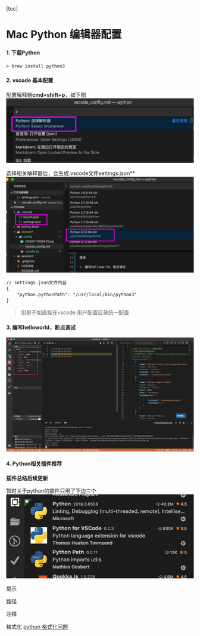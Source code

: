 [toc]

# Mac Python 编辑器配置

#### 1. 下载Python

```
> brew install python3
```

#### 2. vscode 基本配置

配置解释器**cmd+shift+p**，如下图
![](img/1.jpg)

选择相关解释器后，会生成.vscode文件settings.json**
![](img/2.jpg)
```
// settings.json文件内容
{
    "python.pythonPath": "/usr/local/bin/python3"
}
```

> 但是不如直接在vscode 用户配置目录统一配置


#### 3. 编写helloworld，断点调试

![](img/3.jpg)


#### 4. Python相关插件推荐
**插件总结后续更新**

暂时关于python的插件只用了下边三个
![](img/4.jpg)

提示

路径

注释

格式化
[python 格式化问题](https://blog.csdn.net/sunxb10/article/details/80984243)


